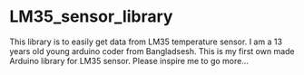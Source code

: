 # LM35_sensor_library
This library is to easily get data from LM35 temperature sensor.
I am a 13 years old young arduino coder from Bangladsesh.
This is my first own made Arduino library for LM35 sensor.
Please inspire me to go more...
